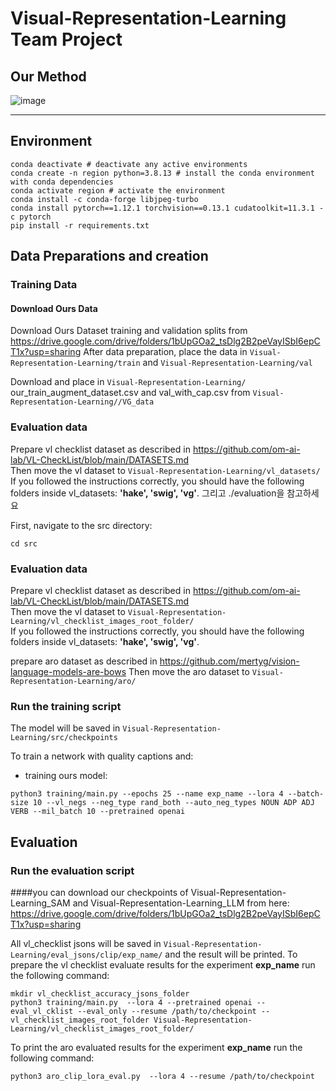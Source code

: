 # Visual-Representation-Learning Team Project
## Our Method
![image](https://github.com/user-attachments/assets/bfb882ee-b454-4c83-a938-6fedbca41cdd)

_______________________________
## Environment
```shell script
conda deactivate # deactivate any active environments
conda create -n region python=3.8.13 # install the conda environment with conda dependencies
conda activate region # activate the environment
conda install -c conda-forge libjpeg-turbo
conda install pytorch==1.12.1 torchvision==0.13.1 cudatoolkit=11.3.1 -c pytorch
pip install -r requirements.txt
```

## Data Preparations and creation 
### Training Data
#### Download Ours Data
Download Ours Dataset training and validation splits from https://drive.google.com/drive/folders/1bUpGOa2_tsDlg2B2peVayISbI6epCT1x?usp=sharing
After data preparation, place the data in `Visual-Representation-Learning/train` and `Visual-Representation-Learning/val`  

Download and place in `Visual-Representation-Learning/` our_train_augment_dataset.csv and val_with_cap.csv from `Visual-Representation-Learning//VG_data`

### Evaluation data
Prepare vl checklist dataset as described in https://github.com/om-ai-lab/VL-CheckList/blob/main/DATASETS.md  
Then move the vl dataset to `Visual-Representation-Learning/vl_datasets/`  
If you followed the instructions correctly, you should have the following folders inside vl_datasets: **'hake', 'swig', 'vg'**. 
그리고 ./evaluation을 참고하세요

First, navigate to the src directory:
```shell script
cd src
```

### Evaluation data
Prepare vl checklist dataset as described in https://github.com/om-ai-lab/VL-CheckList/blob/main/DATASETS.md  
Then move the vl dataset to `Visual-Representation-Learning/vl_checklist_images_root_folder/`  
If you followed the instructions correctly, you should have the following folders inside vl_datasets: **'hake', 'swig', 'vg'**. 

prepare aro dataset as described in https://github.com/mertyg/vision-language-models-are-bows
Then move the aro dataset to `Visual-Representation-Learning/aro/` 

### Run the training script

The model will be saved in `Visual-Representation-Learning/src/checkpoints`

To train a network with quality captions and:
* training ours model:
```shell script
python3 training/main.py --epochs 25 --name exp_name --lora 4 --batch-size 10 --vl_negs --neg_type rand_both --auto_neg_types NOUN ADP ADJ VERB --mil_batch 10 --pretrained openai
```

## Evaluation
### Run the evaluation script
####you can download our checkpoints of Visual-Representation-Learning_SAM and Visual-Representation-Learning_LLM from here: https://drive.google.com/drive/folders/1bUpGOa2_tsDlg2B2peVayISbI6epCT1x?usp=sharing

All vl_checklist jsons will be saved in `Visual-Representation-Learning/eval_jsons/clip/exp_name/` and the result will be printed. 
To prepare the vl checklist evaluate results for the experiment **exp_name** run the following command:
```shell script
mkdir vl_checklist_accuracy_jsons_folder
python3 training/main.py  --lora 4 --pretrained openai --eval_vl_cklist --eval_only --resume /path/to/checkpoint --vl_checklist_images_root_folder Visual-Representation-Learning/vl_checklist_images_root_folder/
```

To print the aro evaluated results for the experiment **exp_name** run the following command:
```shell script
python3 aro_clip_lora_eval.py  --lora 4 --resume /path/to/checkpoint
```
